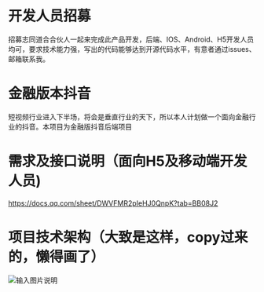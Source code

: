 # 开发人员招募
招募志同道合合伙人一起来完成此产品开发，后端、IOS、Android、H5开发人员均可，要求技术能力强，写出的代码能够达到开源代码水平，有意者通过issues、邮箱联系我。 
# 金融版本抖音
短视频行业进入下半场，将会是垂直行业的天下，所以本人计划做一个面向金融行业的抖音。本项目为金融版抖音后端项目
# 需求及接口说明（面向H5及移动端开发人员)
https://docs.qq.com/sheet/DWVFMR2pIeHJ0QnpK?tab=BB08J2
# 项目技术架构（大致是这样，copy过来的，懒得画了）
![输入图片说明](https://images.gitee.com/uploads/images/2021/0822/100415_a53b81ea_306139.png "屏幕截图.png")